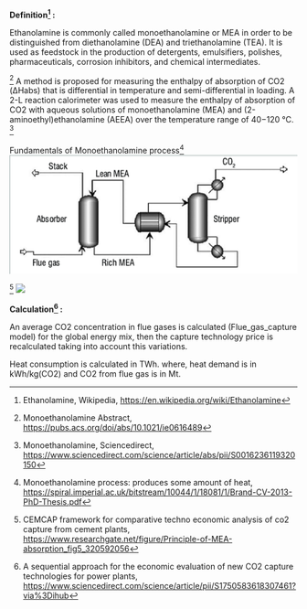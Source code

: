 **Definition[^1] :**

Ethanolamine is commonly called monoethanolamine or MEA in order to be distinguished from diethanolamine (DEA) and triethanolamine (TEA). It is used as feedstock in the production of detergents, emulsifiers, polishes, pharmaceuticals, corrosion inhibitors, and chemical intermediates.

[^4]
A method is proposed for measuring the enthalpy of absorption of CO2 (ΔHabs) that is differential in temperature and semi-differential in loading. A 2-L reaction calorimeter was used to measure the enthalpy of absorption of CO2 with aqueous solutions of monoethanolamine (MEA) and (2-aminoethyl)ethanolamine (AEEA) over the temperature range of 40−120 °C. [^5]

Fundamentals of Monoethanolamine process[^6]
![img.png](img.png)

[^2]
![](mea.PNG)

**Calculation[^3] :**

An average CO2 concentration in flue gases is calculated (Flue_gas_capture model) for the global energy mix, then the capture technology price is recalculated taking into account this variations.

Heat consumption is calculated in TWh. where, heat demand is in kWh/kg(CO2) and CO2 from flue gas is in Mt.


[^1]: Ethanolamine, Wikipedia, https://en.wikipedia.org/wiki/Ethanolamine

[^2]: CEMCAP framework for comparative techno economic analysis of co2 capture from cement plants, https://www.researchgate.net/figure/Principle-of-MEA-absorption_fig5_320592056

[^3]: A sequential approach for the economic evaluation of new CO2 capture technologies for power plants, https://www.sciencedirect.com/science/article/pii/S1750583618307461?via%3Dihub

[^4]: Monoethanolamine Abstract, https://pubs.acs.org/doi/abs/10.1021/ie0616489

[^5]: Monoethanolamine, Sciencedirect, https://www.sciencedirect.com/science/article/abs/pii/S0016236119320150

[^6]: Monoethanolamine process: produces some amount of heat, https://spiral.imperial.ac.uk/bitstream/10044/1/18081/1/Brand-CV-2013-PhD-Thesis.pdf
